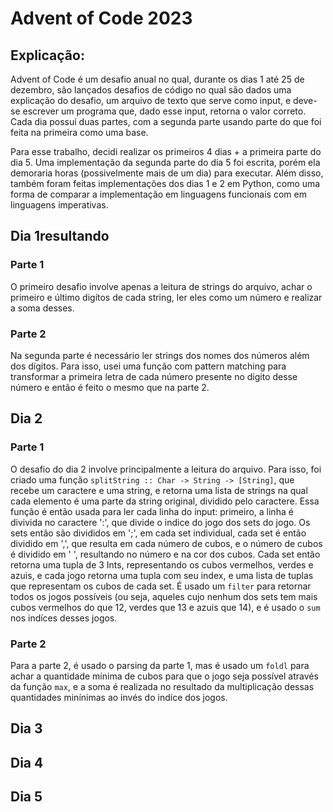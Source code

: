 # Advent of Code 2023
## Explicação:
Advent of Code é um desafio anual no qual, durante os dias 1 até 25 de dezembro, são lançados desafios de código no qual são dados uma explicação do desafio, um arquivo de texto que serve como input, e deve-se escrever um programa que, dado esse input, retorna o valor correto. Cada dia possuí duas partes, com a segunda parte usando parte do que foi feita na primeira como uma base.

Para esse trabalho, decidi realizar os primeiros 4 dias + a primeira parte do dia 5. Uma implementação da segunda parte do dia 5 foi escrita, porém ela demoraria horas (possivelmente mais de um dia) para executar. Além disso, também foram feitas implementações dos dias 1 e 2 em Python, como uma forma de comparar a implementação em linguagens funcionais com em linguagens imperativas.

## Dia 1resultando
### Parte 1
O primeiro desafio involve apenas a leitura de strings do arquivo, achar o primeiro e último digítos de cada string, ler eles como um número e realizar a soma desses. 
### Parte 2
Na segunda parte é necessário ler strings dos nomes dos números além dos dígitos. Para isso, usei uma função com pattern matching para transformar a primeira letra de cada número presente no digito desse número e então é feito o mesmo que na parte 2.

## Dia 2
### Parte 1
O desafio do dia 2 involve principalmente a leitura do arquivo. Para isso, foi criado uma função `splitString :: Char -> String -> [String]`, que recebe um caractere e uma string, e retorna uma lista de strings na qual cada elemento é uma parte da string original, dividido pelo caractere. Essa função é então usada para ler cada linha do input: primeiro, a linha é divivida no caractere ':', que divide o indice do jogo dos sets do jogo. Os sets então são divididos em ';',  em cada set individual, cada set é então dividido em ',', que resulta em cada número de cubos, e o número de cubos é dividido em ' ', resultando no número e na cor dos cubos. Cada set então retorna uma tupla de 3 Ints, representando os cubos vermelhos, verdes e azuis, e cada jogo retorna uma tupla com seu index, e uma lista de tuplas que representam os cubos de cada set. É usado um `filter` para retornar todos os jogos possíveis (ou seja, aqueles cujo nenhum dos sets tem mais cubos vermelhos do que 12, verdes que 13 e azuis que 14), e é usado o `sum` nos indíces desses jogos.
### Parte 2
Para a parte 2, é usado o parsing da parte 1, mas é usado um `foldl` para achar a quantidade mínima de cubos para que o jogo seja possível através da função `max`, e a soma é realizada no resultado da multiplicação dessas quantidades minínimas ao invés do indíce dos jogos.

## Dia 3

## Dia 4

## Dia 5
